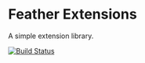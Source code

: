 # Feather Extensions

A simple extension library.

[![Build Status](https://travis-ci.org/featherforums/extensions.png)](https://travis-ci.org/featherforums/extensions)